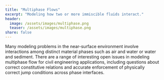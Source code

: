 ```yaml
---
title: "Multiphase Flows"
excerpt: "Modeling how two or more immiscible fluids interact."
header:
  image: /assets/images/multiphase.png
  teaser: /assets/images/multiphase.png
share: false
---
```


Many modeling problems in the near-surface environment involve
interactions among distinct material phases such as air and water or
water and sediment. There are a range of interesting open issues in
modeling multiphase flow for civil engineering applications, including
questions about correct constitutive relations and accurate
enforcement of physically correct jump conditions across phase
interfaces.

